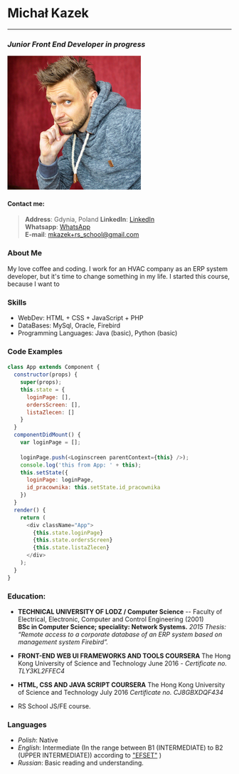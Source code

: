 # Michał Kazek
___
### _Junior Front End Developer in progress_  

![mkazz-profile-photo](mkazzz.png)

#### Contact me:  

 >**Address**: Gdynia, Poland
 >**LinkedIn**: [LinkedIn](https://www.linkedin.com/in/mat%C3%ADasg%C3%B3mezbonazzi/)  
 >**Whatsapp**: [WhatsApp](https://wa.me/+48503517888?text=WhatsApp)  
 >**E-mail**: mkazek+rs_school@gmail.com 

### About Me 
My love coffee and coding. I work for an HVAC company as an ERP system developer, but it's time to change something in my life. I started this course, because I want to 


### Skills
 - WebDev: HTML + CSS + JavaScript + PHP
 - DataBases: MySql, Oracle, Firebird
 - Programming Languages: Java (basic), Python (basic)

### Code Examples

```javascript
class App extends Component {
  constructor(props) {
    super(props);
    this.state = {
      loginPage: [],
      ordersScreen: [],
      listaZlecen: []
    }
  }
  componentDidMount() {
    var loginPage = [];

    loginPage.push(<Loginscreen parentContext={this} />);
    console.log('this from App: ' + this);
    this.setState({
      loginPage: loginPage,
      id_pracownika: this.setState.id_pracownika
    })
  }
  render() {
    return (
      <div className="App">
        {this.state.loginPage}
        {this.state.ordersScreen}
        {this.state.listaZlecen}
      </div>
    );
  }
}
```


### Education: 
- **TECHNICAL UNIVERSITY OF LODZ / Computer Science**
-- Faculty of Electrical, Electronic, Computer and Control Engineering (2001)  
**BSc in Computer Science; speciality: Network Systems.**
_2015 Thesis: “Remote access to a corporate database of an ERP system based on management system Firebird”._

- **FRONT-END WEB UI FRAMEWORKS AND TOOLS
COURSERA**
The Hong Kong University of Science and Technology
June 2016 - _Certificate no. TLY3KL2FFEC4_

- **HTML, CSS AND JAVA SCRIPT 
COURSERA**
The Hong Kong University of Science and Technology
July 2016 _Certificate no. CJ8GBXDQF434_


- RS School JS/FE course.

### Languages
- *Polish*: Native
- *English*: Intermediate (In the range between B1 (INTERMEDIATE) to B2 (UPPER INTERMEDIATE)) according to  ["EFSET"](https://www.efset.org/) )
- *Russian*: Basic reading and understanding.
